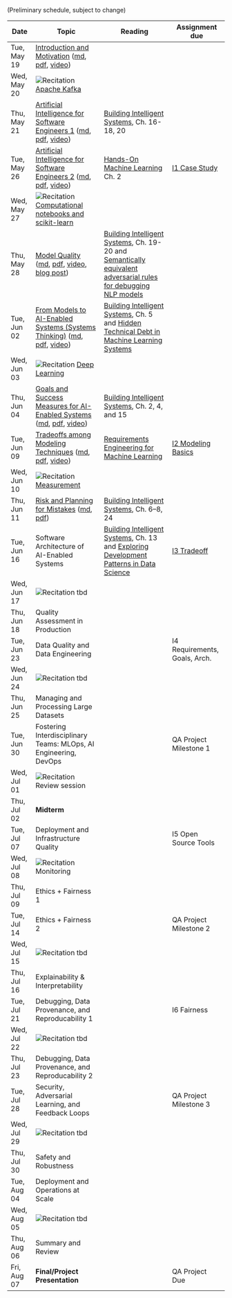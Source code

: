 (Preliminary schedule, subject to change)

| Date  | Topic | Reading | Assignment due |
| -     | -     | -       | -              |
| Tue, May 19| [Introduction and Motivation](https://ckaestne.github.io/seai/S2020/slides/01_introduction/intro.html) ([md](https://github.com/ckaestne/seai/blob/S2020/lectures/01_introduction/intro.md), [pdf](https://ckaestne.github.io/seai/S2020/slides/01_introduction/intro.pdf), [video](https://youtu.be/Wst5A6ZB7Bg)) |  |  |
| Wed, May 20| ![Recitation](https://img.shields.io/badge/-rec-Yellow.svg) [Apache Kafka](https://github.com/ckaestne/seai/blob/S2020/recitations/recitation-1-kafka.pdf) |  |  |
| Thu, May 21| [Artificial Intelligence for Software Engineers 1](https://ckaestne.github.io/seai/S2020/slides/02_aibasics1/introml.html) ([md](https://github.com/ckaestne/seai/blob/S2020/lectures/02_aibasics1/introml.md), [pdf](https://ckaestne.github.io/seai/S2020/slides/02_aibasics1/introml.pdf), [video](https://youtu.be/Ccku34DU7k4)) | [Building Intelligent Systems](https://cmu.primo.exlibrisgroup.com/permalink/01CMU_INST/6lpsnm/alma991019649190004436), Ch. 16-18, 20 |  |
| Tue, May 26| [Artificial Intelligence for Software Engineers 2](https://ckaestne.github.io/seai/S2020/slides/03_aibasics2/aioverview.html) ([md](https://github.com/ckaestne/seai/blob/S2020/lectures/03_aibasics2/aioverview.md), [pdf](https://ckaestne.github.io/seai/S2020/slides/03_aibasics2/aioverview.pdf), [video](https://youtu.be/yO5Rm8HAQd0)) | [Hands-On Machine Learning](https://cmu.primo.exlibrisgroup.com/permalink/01CMU_INST/6lpsnm/alma991019665684604436) Ch. 2 | [I1 Case Study](https://github.com/ckaestne/seai/blob/S2020/assignments/I1_case_study.md) |
| Wed, May 27| ![Recitation](https://img.shields.io/badge/-rec-Yellow.svg) [Computational notebooks and scikit-learn](https://github.com/ckaestne/seai/blob/S2020/recitations/Recitation%202.ipynb) |  |  |
| Thu, May 28| [Model Quality](https://ckaestne.github.io/seai/S2020/slides/04_modelquality/modelquality.html) ([md](https://github.com/ckaestne/seai/blob/S2020/lectures/04_modelquality/modelquality.md), [pdf](https://ckaestne.github.io/seai/S2020/slides/04_modelquality/modelquality.pdf), [video](https://youtu.be/DDMNH0VMIIo), [blog post](https://medium.com/@ckaestne/a-software-testing-view-on-machine-learning-model-quality-d508cb9e20a6)) | [Building Intelligent Systems](https://cmu.primo.exlibrisgroup.com/permalink/01CMU_INST/6lpsnm/alma991019649190004436), Ch. 19-20 and [Semantically equivalent adversarial rules for debugging NLP models](https://www.aclweb.org/anthology/P18-1079.pdf) |  |
| Tue, Jun 02| [From Models to AI-Enabled Systems (Systems Thinking)](https://ckaestne.github.io/seai/S2020/slides/05_system/systems.html) ([md](https://github.com/ckaestne/seai/blob/S2020/lectures/05_system/systems.md), [pdf](https://ckaestne.github.io/seai/S2020/slides/05_system/systems.pdf), [video](https://youtu.be/svKnXt1BnzM)) | [Building Intelligent Systems](https://cmu.primo.exlibrisgroup.com/permalink/01CMU_INST/6lpsnm/alma991019649190004436), Ch. 5 and [Hidden Technical Debt in Machine Learning Systems](http://papers.nips.cc/paper/5656-hidden-technical-debt-in-machine-learning-systems.pdf) |  |
| Wed, Jun 03| ![Recitation](https://img.shields.io/badge/-rec-Yellow.svg) [Deep Learning](https://github.com/ckaestne/seai/blob/S2020/recitations/Recitation_3_Deep_Learning.ipynb) |  |  |
| Thu, Jun 04| [Goals and Success Measures for AI-Enabled Systems](https://ckaestne.github.io/seai/S2020/slides/06_goals/goals.html) ([md](https://github.com/ckaestne/seai/blob/S2020/lectures/06_goals/goals.md), [pdf](https://ckaestne.github.io/seai/S2020/slides/06_goals/goals.pdf), [video](https://youtu.be/LJVzI2u-QJc)) | [Building Intelligent Systems](https://cmu.primo.exlibrisgroup.com/permalink/01CMU_INST/6lpsnm/alma991019649190004436), Ch. 2, 4, and 15 |  |
| Tue, Jun 09| [Tradeoffs among Modeling Techniques](https://ckaestne.github.io/seai/S2020/slides/07_tradeoffs/tradeoffs.html) ([md](https://github.com/ckaestne/seai/blob/S2020/lectures/07_tradeoffs/tradeoffs.md), [pdf](https://ckaestne.github.io/seai/S2020/slides/07_tradeoffs/tradeoffs.pdf), [video](https://youtu.be/Ti0pjzXaFBs)) | [Requirements Engineering for Machine Learning](https://arxiv.org/pdf/1908.04674.pdf) | [I2 Modeling Basics](https://github.com/ckaestne/seai/blob/S2020/assignments/I2_modeling_basics.md) |
| Wed, Jun 10| ![Recitation](https://img.shields.io/badge/-rec-Yellow.svg) [Measurement](https://github.com/ckaestne/seai/blob/S2020/recitations/SEAI%20R4%20-%20Measurement.pdf) |  |  |
| Thu, Jun 11| [Risk and Planning for Mistakes](https://ckaestne.github.io/seai/S2020/slides/08_mistakes/mistakes.html) ([md](https://github.com/ckaestne/seai/blob/S2020/lectures/08_mistakes/mistakes.md), [pdf](https://ckaestne.github.io/seai/S2020/slides/08_mistakes/mistakes.pdf)) | [Building Intelligent Systems](https://cmu.primo.exlibrisgroup.com/permalink/01CMU_INST/6lpsnm/alma991019649190004436), Ch. 6–8, 24 |  |
| Tue, Jun 16| Software Architecture of AI-Enabled Systems | [Building Intelligent Systems](https://cmu.primo.exlibrisgroup.com/permalink/01CMU_INST/6lpsnm/alma991019649190004436), Ch. 13 and [Exploring Development Patterns in Data Science](https://www.theorylane.com/2017/10/20/some-development-patterns-in-data-science/) | [I3 Tradeoff](https://github.com/ckaestne/seai/blob/S2020/assignments/I3_tradeoffs.md) |
| Wed, Jun 17| ![Recitation](https://img.shields.io/badge/-rec-Yellow.svg) tbd |  |  |
| Thu, Jun 18| Quality Assessment in Production |  |  |
| Tue, Jun 23| Data Quality and Data Engineering |  | I4 Requirements, Goals, Arch. |
| Wed, Jun 24| ![Recitation](https://img.shields.io/badge/-rec-Yellow.svg) tbd |  |  |
| Thu, Jun 25| Managing and Processing Large Datasets |  |  |
| Tue, Jun 30| Fostering Interdisciplinary Teams: MLOps, AI Engineering, DevOps |  | QA Project Milestone 1 |
| Wed, Jul 01| ![Recitation](https://img.shields.io/badge/-rec-Yellow.svg) Review session |  |  |
| Thu, Jul 02| **Midterm** |  |  |
| Tue, Jul 07| Deployment and Infrastructure Quality |  | I5 Open Source Tools |
| Wed, Jul 08| ![Recitation](https://img.shields.io/badge/-rec-Yellow.svg) Monitoring |  |  |
| Thu, Jul 09| Ethics + Fairness 1 |  |  |
| Tue, Jul 14| Ethics + Fairness 2 |  | QA Project Milestone 2 |
| Wed, Jul 15| ![Recitation](https://img.shields.io/badge/-rec-Yellow.svg) tbd |  |  |
| Thu, Jul 16| Explainability & Interpretability |  |  |
| Tue, Jul 21| Debugging, Data Provenance, and Reproducability 1 |  | I6 Fairness |
| Wed, Jul 22| ![Recitation](https://img.shields.io/badge/-rec-Yellow.svg) tbd |  |  |
| Thu, Jul 23| Debugging, Data Provenance, and Reproducability 2 |  |  |
| Tue, Jul 28| Security, Adversarial Learning, and Feedback Loops |  | QA Project Milestone 3 |
| Wed, Jul 29| ![Recitation](https://img.shields.io/badge/-rec-Yellow.svg) tbd |  |  |
| Thu, Jul 30| Safety and Robustness |  |  |
| Tue, Aug 04| Deployment and Operations at Scale |  |  |
| Wed, Aug 05| ![Recitation](https://img.shields.io/badge/-rec-Yellow.svg) tbd |  |  |
| Thu, Aug 06| Summary and Review |  |  |
| Fri, Aug 07| **Final/Project Presentation** |  | QA Project Due |
